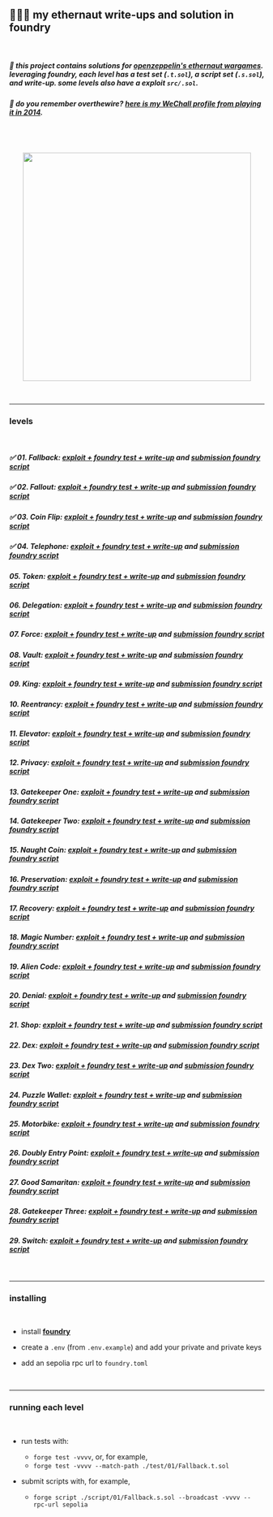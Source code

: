 ## 🧑🏻‍🚀 my ethernaut write-ups and solution in foundry

<br>

##### 🔋 this project contains solutions for **[openzeppelin's ethernaut wargames](https://ethernaut.openzeppelin.com/)**. leveraging **foundry**, each level has a test set (`.t.sol`), a script set (`.s.sol`), and write-up. some levels also have a exploit `src/.sol`.
##### 🔋 do you remember overthewire? **[here is my WeChall profile from playing it in 2014](https://www.wechall.net/profile/bt3gl)**.

<br>
<br>

<p align="center">
<img width="450" src="https://github.com/go-outside-labs/ethernaut-foundry-writeups-sol/assets/138340846/32fb029d-852e-493b-8f79-939fe39d5455">
</p>


<br>

---

### levels

<br>

##### ✅ 01. Fallback: [exploit + foundry test + write-up](test/01) and [submission foundry script](script/01/)
##### ✅ 02. Fallout: [exploit + foundry test + write-up](test/02) and [submission foundry script](script/02/)
##### ✅ 03. Coin Flip: [exploit + foundry test + write-up](test/03) and [submission foundry script](script/03/)
##### ✅ 04. Telephone: [exploit + foundry test + write-up](test/04) and [submission foundry script](script/04/)
##### 05. Token: [exploit + foundry test + write-up](test/05) and [submission foundry script](script/05/)
##### 06. Delegation: [exploit + foundry test + write-up](test/06) and [submission foundry script](script/06/)
##### 07. Force: [exploit + foundry test + write-up](test/07) and [submission foundry script](script/07/)
##### 08. Vault: [exploit + foundry test + write-up](test/08) and [submission foundry script](script/08/)
##### 09. King: [exploit + foundry test + write-up](test/09) and [submission foundry script](script/09/)
##### 10. Reentrancy: [exploit + foundry test + write-up](test/10) and [submission foundry script](script/10/)
##### 11. Elevator: [exploit + foundry test + write-up](test/11) and [submission foundry script](script/11/)
##### 12. Privacy: [exploit + foundry test + write-up](test/12) and [submission foundry script](script/12/)
##### 13. Gatekeeper One: [exploit + foundry test + write-up](test/13) and [submission foundry script](script/13/)
##### 14. Gatekeeper Two: [exploit + foundry test + write-up](test/14) and [submission foundry script](script/14/)
##### 15. Naught Coin: [exploit + foundry test + write-up](test/15) and [submission foundry script](script/15/)
##### 16. Preservation: [exploit + foundry test + write-up](test/16) and [submission foundry script](script/16/)
##### 17. Recovery: [exploit + foundry test + write-up](test/17) and [submission foundry script](script/17/)
##### 18. Magic Number: [exploit + foundry test + write-up](test/18) and [submission foundry script](script/18/)
##### 19. Alien Code: [exploit + foundry test + write-up](test/19) and [submission foundry script](script/19/)
##### 20. Denial: [exploit + foundry test + write-up](test/20) and [submission foundry script](script/20/)
##### 21. Shop: [exploit + foundry test + write-up](test/21) and [submission foundry script](script/21/)
##### 22. Dex: [exploit + foundry test + write-up](test/22) and [submission foundry script](script/22/)
##### 23. Dex Two: [exploit + foundry test + write-up](test/23) and [submission foundry script](script/23/)
##### 24. Puzzle Wallet: [exploit + foundry test + write-up](test/24) and [submission foundry script](script/24/)
##### 25. Motorbike: [exploit + foundry test + write-up](test/25) and [submission foundry script](script/25/)
##### 26. Doubly Entry Point: [exploit + foundry test + write-up](test/26) and [submission foundry script](script/26/)
##### 27. Good Samaritan: [exploit + foundry test + write-up](test/27) and [submission foundry script](script/27/)
##### 28. Gatekeeper Three: [exploit + foundry test + write-up](test/28) and [submission foundry script](script/28/)
##### 29. Switch: [exploit + foundry test + write-up](test/29) and [submission foundry script](script/29/)


<br>


----

### installing 

<br>

* install **[foundry](https://github.com/foundry-rs/foundry)**

* create a `.env` (from `.env.example`) and add your private and private keys

* add an sepolia rpc url to `foundry.toml`

<br>

---

### running each level

<br>

* run tests with:
    - `forge test -vvvv`, or, for example,
    - `forge test -vvvv --match-path ./test/01/Fallback.t.sol`


* submit scripts with, for example, 
    - `forge script ./script/01/Fallback.s.sol --broadcast -vvvv --rpc-url sepolia`

<br>

